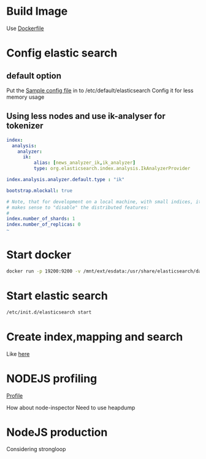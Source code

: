 # Build Image
 Use [Dockerfile](https://raw.githubusercontent.com/zycbobby/easy_download/master/elasticsearch/Dockerfile)

# Config elastic search

## default option
Put the [Sample config file](es/etc.default.elasticsearch) in to /etc/default/elasticsearch
Config it for less memory usage

## Using less nodes and use ik-analyser for tokenizer

```yml
index:
  analysis:
    analyzer:
      ik:
          alias: [news_analyzer_ik,ik_analyzer]
          type: org.elasticsearch.index.analysis.IkAnalyzerProvider

index.analysis.analyzer.default.type : "ik"

bootstrap.mlockall: true

# Note, that for development on a local machine, with small indices, it usually
# makes sense to "disable" the distributed features:
#
index.number_of_shards: 1
index.number_of_replicas: 0
~
```

# Start docker

```bash
docker run -p 19200:9200 -v /mnt/ext/esdata:/usr/share/elasticsearch/data -ti es:wechat bash
```

# Start elastic search

```bash
/etc/init.d/elasticsearch start
```

# Create index,mapping and search

Like [here](https://github.com/zycbobby/easy_download/blob/master/elasticsearch/README.md#create-index)


# NODEJS profiling
[Profile](http://blog.eood.cn/node-js_gc)

How about node-inspector
Need to use heapdump

# NodeJS production
Considering strongloop
